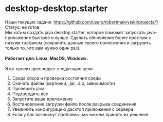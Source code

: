 # desktop-desktop.starter
Наши текущие задачи: https://github.com/users/robertmakrytski/projects/1<br>
Статус: не готов<br>
Мы хотим создать java desktop.starter, которое поможет запускать java-приложение быстрее и лучше. Сделать обновление более простым с низким трафиком (сохранить данные своего приложения и загрузить только то, что вам нужно один раз).
<br><br>
<b>Работает для: Linux, MacOS, Windows.</b>
<br><br>
Этот проект преследует следующие цели:
<ol>
<li>Среда сбора и проверка состояния среды</li>
<li>Скачать файлы (картинки, .jar, .zip, зависимости)</li>
<li>Проверить java</li>
<li>Подтвердить все</li>
<li>Запустите ваше приложение</li>
  <li>Востановление загрузки файла после разрыва соединения</li>
  <li>Увеличить конфигурацию дэсктоп приложения с сервера</li>
<li>Если у вас возникнут проблемы, мы можем принять их решение </li>

</ol>

